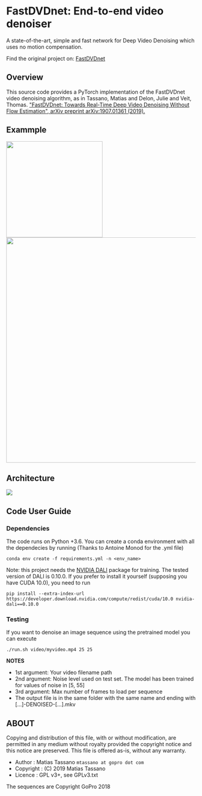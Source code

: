 # FastDVDnet: End-to-end video denoiser

A state-of-the-art, simple and fast network for Deep Video Denoising which uses no motion compensation.

Find the original project on: [FastDVDnet](https://github.com/m-tassano/fastdvdnet)

## Overview

This source code provides a PyTorch implementation of the FastDVDnet video denoising algorithm, as in
Tassano, Matias and Delon, Julie and Veit, Thomas. ["FastDVDnet: Towards Real-Time Deep Video Denoising Without Flow Estimation", arXiv preprint arXiv:1907.01361 (2019).](https://arxiv.org/abs/1907.01361)

## Exammple

<img src="https://github.com/m-tassano/fastdvdnet/raw/master/img/9831-teaser.gif" width=256> <img src="https://github.com/m-tassano/fastdvdnet/raw/master/img/psnrs.png" width=600>

## Architecture

<img src="https://github.com/m-tassano/fastdvdnet/raw/master/img/arch.png" heigth=350>

## Code User Guide

### Dependencies

The code runs on Python +3.6. You can create a conda environment with all the dependecies by running (Thanks to Antoine Monod for the .yml file)
```
conda env create -f requirements.yml -n <env_name>
```

Note: this project needs the [NVIDIA DALI](https://github.com/NVIDIA/DALI) package for training. The tested version of DALI is 0.10.0. If you prefer to install it yourself (supposing you have CUDA 10.0), you need to run
```
pip install --extra-index-url https://developer.download.nvidia.com/compute/redist/cuda/10.0 nvidia-dali==0.10.0
```

### Testing

If you want to denoise an image sequence using the pretrained model you can execute

```
./run.sh video/myvideo.mp4 25 25
```

**NOTES**
* 1st argument: Your video filename path
* 2nd argument: Noise level used on test set. The model has been trained for values of noise in [5, 55]
* 3rd argument: Max number of frames to load per sequence
* The output file is in the same folder with the same name and ending with [...]-DENOISED-[...].mkv

## ABOUT

Copying and distribution of this file, with or without modification,
are permitted in any medium without royalty provided the copyright
notice and this notice are preserved. This file is offered as-is,
without any warranty.

* Author    : Matias Tassano `mtassano at gopro dot com`
* Copyright : (C) 2019 Matias Tassano
* Licence   : GPL v3+, see GPLv3.txt

The sequences are Copyright GoPro 2018
